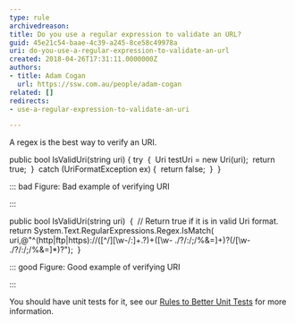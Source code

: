 ```yaml
---
type: rule
archivedreason: 
title: Do you use a regular expression to validate an URL?
guid: 45e21c54-baae-4c39-a245-8ce58c49978a
uri: do-you-use-a-regular-expression-to-validate-an-url
created: 2018-04-26T17:31:11.0000000Z
authors:
- title: Adam Cogan
  url: https://ssw.com.au/people/adam-cogan
related: []
redirects:
- use-a-regular-expression-to-validate-an-uri

---
```


A regex is the best way to verify an URI.


<!--endintro-->

public bool IsValidUri(string uri)
{
try 
{ 
Uri testUri = new Uri(uri); 
return true; 
} 
catch (UriFormatException ex)
{ 
return false; 
} 
}


::: bad
Figure: Bad example of verifying URI

:::


public bool IsValidUri(string uri) 
{ 
// Return true if it is in valid Uri format.
return System.Text.RegularExpressions.Regex.IsMatch( uri,@"^(http|ftp|https)://([^\/][\w-/:]+\.?)+([\w- ./?/:/;/\%&=]+)?(/[\w- ./?/:/;/\%&=]\*)?"); 
}


::: good
Figure: Good example of verifying URI 

:::


You should have unit tests for it, see our [Rules to Better Unit Tests](https&#58;//www.ssw.com.au/ssw/Standards/Rules/RulesToBetterUnitTests.aspx) for more information.
